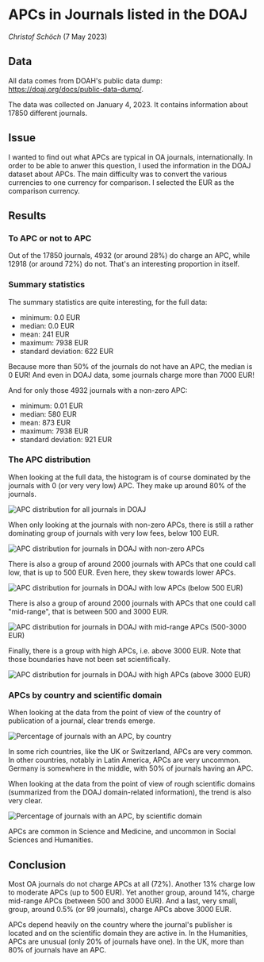 # APCs in Journals listed in the DOAJ 

_Christof Schöch_ (7 May 2023)

## Data 

All data comes from DOAH's public data dump: https://doaj.org/docs/public-data-dump/. 

The data was collected on January 4, 2023. It contains information about 17850 different journals. 

## Issue 

I wanted to find out what APCs are typical in OA journals, internationally. In order to be able to anwer this question, I used the information in the DOAJ dataset about APCs. The main difficulty was to convert the various currencies to one currency for comparison. I selected the EUR as the comparison currency. 

## Results 

### To APC or not to APC 

Out of the 17850 journals, 4932 (or around 28%) do charge an APC, while 12918 (or around 72%) do not. That's an interesting proportion in itself.  

### Summary statistics

The summary statistics are quite interesting, for the full data: 

* minimum: 0.0 EUR
* median: 0.0 EUR
* mean: 241 EUR
* maximum: 7938 EUR
* standard deviation: 622 EUR 

Because more than 50% of the journals do not have an APC, the median is 0 EUR! And even in DOAJ data, some journals charge more than 7000 EUR! 

And for only those 4932 journals with a non-zero APC: 

* minimum: 0.01 EUR
* median: 580 EUR
* mean: 873 EUR
* maximum: 7938 EUR
* standard deviation: 921 EUR

### The APC distribution

When looking at the full data, the histogram is of course dominated by the journals with 0 (or very very low) APC. They make up around 80% of the journals. 

![APC distribution for all journals in DOAJ](/figures/APC-histogram_all.png)

When only looking at the journals with non-zero APCs, there is still a rather dominating group of journals with very low fees, below 100 EUR. 

![APC distribution for journals in DOAJ with non-zero APCs](/figures/APC-histogram_nonzero.png)

There is also a group of around 2000 journals with APCs that one could call low, that is up to 500 EUR. Even here, they skew towards lower APCs. 

![APC distribution for journals in DOAJ with low APCs (below 500 EUR)](/figures/APC-histogram_low.png)

There is also a group of around 2000 journals with APCs that one could call "mid-range", that is between 500 and 3000 EUR. 

![APC distribution for journals in DOAJ with mid-range APCs (500-3000 EUR)](/figures/APC-histogram_midrange.png)

Finally, there is a group with high APCs, i.e. above 3000 EUR. Note that those boundaries have not been set scientifically.  

![APC distribution for journals in DOAJ with high APCs (above 3000 EUR)](/figures/APC-histogram_high.png)


### APCs by country and scientific domain  

When looking at the data from the point of view of the country of publication of a journal, clear trends emerge. 

![Percentage of journals with an APC, by country](/figures/bar_apc-per-country.png) 

In some rich countries, like the UK or Switzerland, APCs are very common. In other countries, notably in Latin America, APCs are very uncommon. Germany is somewhere in the middle, with 50% of journals having an APC. 

When looking at the data from the point of view of rough scientific domains (summarized from the DOAJ domain-related information), the trend is also very clear. 

![Percentage of journals with an APC, by scientific domain](/figures/bar_apc-per-domain.png) 

APCs are common in Science and Medicine, and uncommon in Social Sciences and Humanities. 


## Conclusion 

Most OA journals do not charge APCs at all (72%). Another 13% charge low to moderate APCs (up to 500 EUR). Yet another group, around 14%, charge mid-range APCs (between 500 and 3000 EUR). And a last, very small, group, around 0.5% (or 99 journals), charge APCs above 3000 EUR. 

APCs depend heavily on the country where the journal's publisher is located and on the scientific domain they are active in. In the Humanities, APCs are unusual (only 20% of journals have one). In the UK, more than 80% of journals have an APC.  






